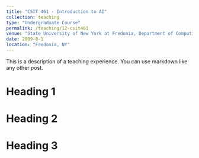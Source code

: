 ```yaml
---
title: "CSIT 461 - Introduction to AI"
collection: teaching
type: "Undergraduate Course"
permalink: /teaching/12-csit461
venue: "State University of New York at Fredonia, Department of Computing and Information Science"
date: 2009-8-1
location: "Fredonia, NY"
---
```


This is a description of a teaching experience. You can use markdown like any other post.

Heading 1
======

Heading 2
======

Heading 3
======
